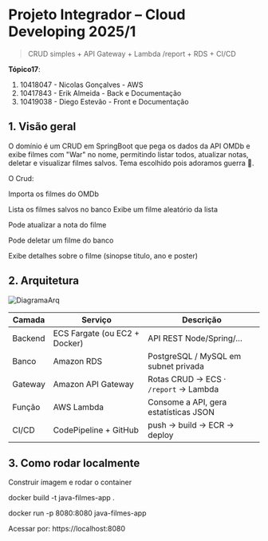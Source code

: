 # Projeto Integrador – Cloud Developing 2025/1

> CRUD simples + API Gateway + Lambda /report + RDS + CI/CD

**Tópico17**:

1. 10418047 - Nicolas Gonçalves - AWS
2. 10417843 - Erik Almeida - Back e Documentação
3. 10419038 - Diego Estevão - Front e Documentação


## 1. Visão geral
O domínio é um CRUD em SpringBoot que pega os dados da API OMDb e exibe filmes com "War" no nome, permitindo listar todos, atualizar notas, deletar e visualizar filmes salvos. Tema escolhido pois adoramos guerra 🤘.

O Crud: 

Importa os filmes do OMDb

Lista os filmes salvos no banco
Exibe um filme aleatório da lista

Pode atualizar a nota do filme

Pode deletar um filme do banco

Exibe detalhes sobre o filme (sinopse titulo, ano e poster)
## 2. Arquitetura
![DiagramaArq](https://github.com/user-attachments/assets/f1cb0482-dbf6-466e-b6d6-b7ba3e27af04)


| Camada | Serviço | Descrição |
|--------|---------|-----------|
| Backend | ECS Fargate (ou EC2 + Docker) | API REST Node/Spring/… |
| Banco   | Amazon RDS              | PostgreSQL / MySQL em subnet privada |
| Gateway | Amazon API Gateway      | Rotas CRUD → ECS · `/report` → Lambda |
| Função  | AWS Lambda              | Consome a API, gera estatísticas JSON |
| CI/CD   | CodePipeline + GitHub   | push → build → ECR → deploy |

## 3. Como rodar localmente

Construir imagem e rodar o container

docker build -t java-filmes-app .

docker run -p 8080:8080 java-filmes-app

Acessar por: https://localhost:8080
